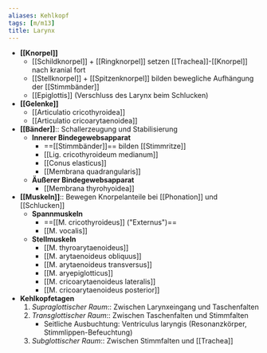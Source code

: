 ```yaml
---
aliases: Kehlkopf
tags: [m/m13]
title: Larynx
---
```

- **[[Knorpel]]**
	- [[Schildknorpel]] + [[Ringknorpel]] setzen [[Trachea]]-[[Knorpel]] nach kranial fort
	- [[Stellknorpel]] + [[Spitzenknorpel]] bilden bewegliche Aufhängung der [[Stimmbänder]]
	- [[Epiglottis]] (Verschluss des Larynx beim Schlucken)
- **[[Gelenke]]**
	- [[Articulatio cricothyroidea]]
	- [[Articulatio cricoarytaenoidea]]
- **[[Bänder]]**:: Schallerzeugung und Stabilisierung
	- **Innerer Bindegewebsapparat**
		- ==[[Stimmbänder]]== bilden [[Stimmritze]]
		- [[Lig. cricothyroideum medianum]]
		- [[Conus elasticus]]
		- [[Membrana quadrangularis]]
	- **Äußerer Bindegewebsapparat**
		- [[Membrana thyrohyoidea]]
- **[[Muskeln]]**:: Bewegen Knorpelanteile bei [[Phonation]] und [[Schlucken]]
	- **Spannmuskeln**
		- ==[[M. cricothyroideus]] ("Externus")==
		- [[M. vocalis]]
	- **Stellmuskeln**
		- [[M. thyroarytaenoideus]]
		- [[M. arytaenoideus obliquus]]
		- [[M. arytaenoideus transversus]]
		- [[M. aryepiglotticus]]
		- [[M. cricoarytaenoideus lateralis]]
		- [[M. cricoarytaenoideus posterior]]
- **Kehlkopfetagen**
	1. *Supraglottischer Raum*:: Zwischen Larynxeingang und Taschenfalten
	2. *Transglottischer Raum*:: Zwischen Taschenfalten und Stimmfalten
		- Seitliche Ausbuchtung: Ventriculus laryngis (Resonanzkörper, Stimmlippen-Befeuchtung)
	1. *Subglottischer Raum*:: Zwischen Stimmfalten und [[Trachea]]